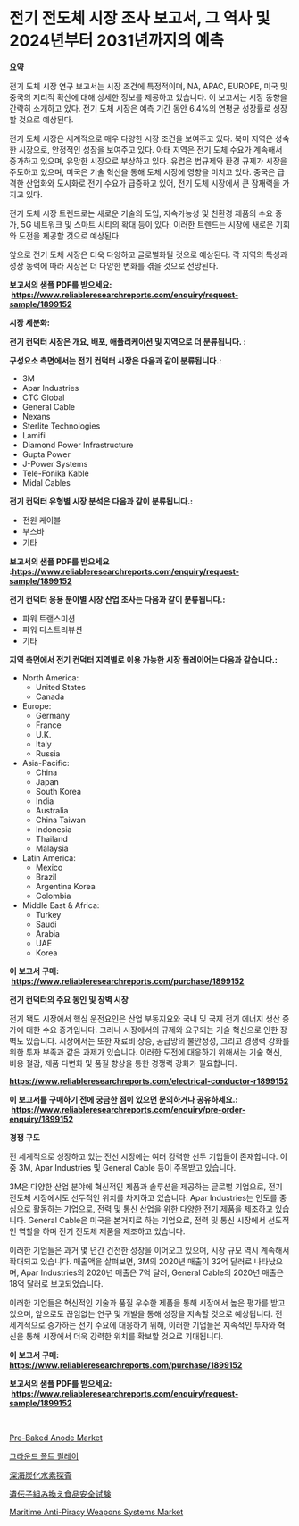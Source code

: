 <p><h1>전기 전도체 시장 조사 보고서, 그 역사 및 2024년부터 2031년까지의 예측</h1></p><p><strong>요약</strong></p>
<p><p>전기 도체 시장 연구 보고서는 시장 조건에 특정적이며, NA, APAC, EUROPE, 미국 및 중국의 지리적 확산에 대해 상세한 정보를 제공하고 있습니다. 이 보고서는 시장 동향을 간략히 소개하고 있다. 전기 도체 시장은 예측 기간 동안 6.4%의 연평균 성장률로 성장할 것으로 예상된다.</p><p>전기 도체 시장은 세계적으로 매우 다양한 시장 조건을 보여주고 있다. 북미 지역은 성숙한 시장으로, 안정적인 성장을 보여주고 있다. 아태 지역은 전기 도체 수요가 계속해서 증가하고 있으며, 유망한 시장으로 부상하고 있다. 유럽은 법규제와 환경 규제가 시장을 주도하고 있으며, 미국은 기술 혁신을 통해 도체 시장에 영향을 미치고 있다. 중국은 급격한 산업화와 도시화로 전기 수요가 급증하고 있어, 전기 도체 시장에서 큰 잠재력을 가지고 있다.</p><p>전기 도체 시장 트렌드로는 새로운 기술의 도입, 지속가능성 및 친환경 제품의 수요 증가, 5G 네트워크 및 스마트 시티의 확대 등이 있다. 이러한 트렌드는 시장에 새로운 기회와 도전을 제공할 것으로 예상된다.</p><p>앞으로 전기 도체 시장은 더욱 다양하고 글로벌화될 것으로 예상된다. 각 지역의 특성과 성장 동력에 따라 시장은 더 다양한 변화를 겪을 것으로 전망된다.</p></p>
<p><strong>보고서의 샘플 PDF를 받으세요: &nbsp;<a href="https://www.reliableresearchreports.com/enquiry/request-sample/1899152">https://www.reliableresearchreports.com/enquiry/request-sample/1899152</a></strong></p>
<p><strong>시장 세분화:</strong></p>
<p><strong> 전기 컨덕터 시장은 개요, 배포, 애플리케이션 및 지역으로 더 분류됩니다. :</strong></p>
<p><strong>구성요소 측면에서는 전기 컨덕터 시장은 다음과 같이 분류됩니다.:</strong></p>
<p><ul><li>3M</li><li>Apar Industries</li><li>CTC Global</li><li>General Cable</li><li>Nexans</li><li>Sterlite Technologies</li><li>Lamifil</li><li>Diamond Power Infrastructure</li><li>Gupta Power</li><li>J-Power Systems</li><li>Tele-Fonika Kable</li><li>Midal Cables</li></ul></p>
<p><strong> 전기 컨덕터 유형별 시장 분석은 다음과 같이 분류됩니다.:</strong></p>
<p><ul><li>전원 케이블</li><li>부스바</li><li>기타</li></ul></p>
<p><strong>보고서의 샘플 PDF를 받으세요 :<a href="https://www.reliableresearchreports.com/enquiry/request-sample/1899152">https://www.reliableresearchreports.com/enquiry/request-sample/1899152</a></strong></p>
<p><strong> 전기 컨덕터 응용 분야별 시장 산업 조사는 다음과 같이 분류됩니다.:</strong></p>
<p><ul><li>파워 트랜스미션</li><li>파워 디스트리뷰션</li><li>기타</li></ul></p>
<p><strong>지역 측면에서 전기 컨덕터 지역별로 이용 가능한 시장 플레이어는 다음과 같습니다.:</strong></p>
<p><ul>
    <li>
        North America:
        <ul>
            <li>United States</li>
            <li>Canada</li>
        </ul>
    </li>
    <li>
        Europe:
        <ul>
            <li>Germany</li>
            <li>France</li>
            <li>U.K.</li>
            <li>Italy</li>
            <li>Russia</li>
        </ul>
    </li>
    <li>
        Asia-Pacific:
        <ul>
            <li>China</li>
            <li>Japan</li>
            <li>South Korea</li>
            <li>India</li>
            <li>Australia</li>
            <li>China Taiwan</li>
            <li>Indonesia</li>
            <li>Thailand</li>
            <li>Malaysia</li>
        </ul>
    </li>
    <li>
        Latin America:
        <ul>
            <li>Mexico</li>
            <li>Brazil</li>
            <li>Argentina Korea</li>
            <li>Colombia</li>
        </ul>
    </li>
    <li>
        Middle East & Africa:
        <ul>
            <li>Turkey</li>
            <li>Saudi</li>
            <li>Arabia</li>
            <li>UAE</li>
            <li>Korea</li>
        </ul>
    </li>
    </ul></p>
<p><strong>이 보고서 구매: &nbsp;<a href="https://www.reliableresearchreports.com/purchase/1899152">https://www.reliableresearchreports.com/purchase/1899152</a></strong></p>
<p><strong>전기 컨덕터의 주요 동인 및 장벽 시장</strong></p>
<p><p>전기 돽도 시장에서 핵심 운전요인은 산업 부동지요와 국내 및 국제 전기 에너지 생산 증가에 대한 수요 증가입니다. 그러나 시장에서의 규제와 요구되는 기술 혁신으로 인한 장벽도 있습니다. 시장에서는 또한 재료비 상승, 공급망의 불안정성, 그리고 경쟁력 강화를 위한 투자 부족과 같은 과제가 있습니다. 이러한 도전에 대응하기 위해서는 기술 혁신, 비용 절감, 제품 다변화 및 품질 향상을 통한 경쟁력 강화가 필요합니다.</p></p>
<p><strong><a href="https://www.reliableresearchreports.com/electrical-conductor-r1899152">https://www.reliableresearchreports.com/electrical-conductor-r1899152</a></strong></p>
<p><strong>이 보고서를 구매하기 전에 궁금한 점이 있으면 문의하거나 공유하세요.: &nbsp;<a href="https://www.reliableresearchreports.com/enquiry/pre-order-enquiry/1899152">https://www.reliableresearchreports.com/enquiry/pre-order-enquiry/1899152</a></strong></p>
<p><strong>경쟁 구도</strong></p>
<p><p>전 세계적으로 성장하고 있는 전선 시장에는 여러 강력한 선두 기업들이 존재합니다. 이 중 3M, Apar Industries 및 General Cable 등이 주목받고 있습니다.</p><p>3M은 다양한 산업 분야에 혁신적인 제품과 솔루션을 제공하는 글로벌 기업으로, 전기 전도체 시장에서도 선두적인 위치를 차지하고 있습니다. Apar Industries는 인도를 중심으로 활동하는 기업으로, 전력 및 통신 산업을 위한 다양한 전기 제품을 제조하고 있습니다. General Cable은 미국을 본거지로 하는 기업으로, 전력 및 통신 시장에서 선도적인 역할을 하며 전기 전도체 제품을 제조하고 있습니다.</p><p>이러한 기업들은 과거 몇 년간 건전한 성장을 이어오고 있으며, 시장 규모 역시 계속해서 확대되고 있습니다. 매출액을 살펴보면, 3M의 2020년 매출이 32억 달러로 나타났으며, Apar Industries의 2020년 매출은 7억 달러, General Cable의 2020년 매출은 18억 달러로 보고되었습니다.</p><p>이러한 기업들은 혁신적인 기술과 품질 우수한 제품을 통해 시장에서 높은 평가를 받고 있으며, 앞으로도 끊임없는 연구 및 개발을 통해 성장을 지속할 것으로 예상됩니다. 전 세계적으로 증가하는 전기 수요에 대응하기 위해, 이러한 기업들은 지속적인 투자와 혁신을 통해 시장에서 더욱 강력한 위치를 확보할 것으로 기대됩니다.</p></p>
<p><strong>이 보고서 구매: &nbsp; <a href="https://www.reliableresearchreports.com/purchase/1899152">https://www.reliableresearchreports.com/purchase/1899152</a></strong></p>
<p><strong>보고서의 샘플 PDF를 받으세요: &nbsp;<a href="https://www.reliableresearchreports.com/enquiry/request-sample/1899152">https://www.reliableresearchreports.com/enquiry/request-sample/1899152</a></strong><strong></strong></p>
<p>&nbsp;</p>
<p><p><a href="https://github.com/arionmp/Market-Research-Report-List-3/blob/main/pre-baked-anode-market.md">Pre-Baked Anode Market</a></p><p><a href="https://github.com/rcabello548/Market-Research-Report-List-1/blob/main/349696677967.md">그라운드 폴트 릴레이</a></p><p><a href="https://github.com/RandallRunte2023/Market-Research-Report-List-1/blob/main/821768084107.md">深海炭化水素探査</a></p><p><a href="https://github.com/TerrellConn/Market-Research-Report-List-1/blob/main/395042584106.md">遺伝子組み換え食品安全試験</a></p><p><a href="https://www.linkedin.com/pulse/maritime-anti-piracy-weapons-systems-market-competitive-analysis-6iogc">Maritime Anti-Piracy Weapons Systems Market</a></p></p>
